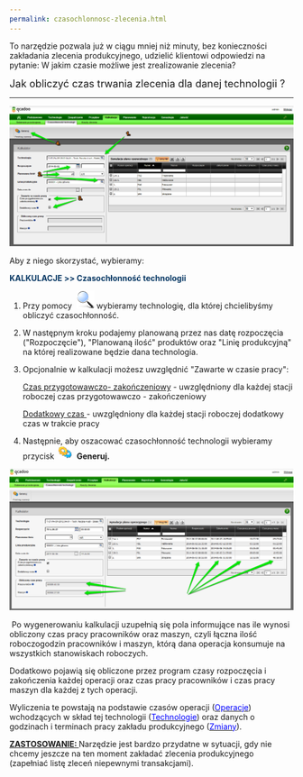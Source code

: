 ```yaml
---
permalink: czasochlonnosc-zlecenia.html
---
```

 To narzędzie pozwala już w ciągu mniej niż minuty, bez konieczności zakładania zlecenia produkcyjnego, udzielić klientowi odpowiedzi na pytanie: W jakim czasie możliwe jest zrealizowanie zlecenia? 

<font size="4">Jak obliczyć czas trwania zlecenia dla danej technologii ?</font>

* * *

[![](/images/Kalkulacje-%20czasoch%C5%82onno%C5%9B%C4%87%20technologii%20+%20strza%C5%82ki.png)](/images/Kalkulacje-%20czasoch%C5%82onno%C5%9B%C4%87%20technologii%20+%20strza%C5%82ki.png)

Aby z niego skorzystać, wybieramy:

**<font color="#073763">KALKULACJE &gt;&gt; Czasochłonność technologii</font>**



1. Przy pomocy&nbsp; ![](/images/lupka.png)&nbsp;wybieramy&nbsp;technologię, dla której chcielibyśmy obliczyć czasochłonność.  
  

2. W następnym kroku podajemy planowaną przez nas datę rozpoczęcia ("Rozpoczęcie"), "Planowaną ilość" produktów oraz "Linię produkcyjną" na której realizowane będzie dana technologia.&nbsp;  
  
3. Opcjonalnie w kalkulacji możesz uwzględnić "Zawarte w czasie pracy":  
  
    <u>Czas przygotowawczo- zakończeniowy</u> - uwzględniony dla każdej stacji roboczej czas przygotowawczo - zakończeniowy  
  
    <u>Dodatkowy czas </u>- uwzględniony dla każdej stacji roboczej dodatkowy czas w trakcie pracy
  
4. Następnie, aby oszacować czasochłonność technologii wybieramy przycisk&nbsp; ![](/images/generateIcon24.png)&nbsp; **Generuj.**  
  
 ![](/images/Kalkulacje-%20czasoch%C5%82onno%C5%9B%C4%87%20technologii-%20generuj%20+%20strza%C5%82kii.png)
 
 &nbsp;Po wygenerowaniu kalkulacji uzupełnią się pola informujące nas ile wynosi obliczony czas pracy pracowników oraz maszyn, czyli łączna ilość roboczogodzin pracowników i maszyn, którą dana operacja konsumuje na wszystkich stanowiskach roboczych.&nbsp;  
  
 Dodatkowo pojawią się obliczone przez program czasy rozpoczęcia i zakończenia każdej operacji oraz czas pracy pracowników i czas pracy maszyn dla każdej z tych operacji.&nbsp;  
  
Wyliczenia te powstają na podstawie czasów operacji ([<font color="#0000ff">Operacje</font>](/operacje)) wchodzących w skład tej technologii ([<font color="#0000ff">Technologie</font>](/technologie-szczegoly)) oraz danych o godzinach i terminach pracy zakładu produkcyjnego ([<font color="#0000ff">Zmiany</font>](/zmiany)).

  

<u>
                        <b>
                            ZASTOSOWANIE: </b></u>Narzędzie jest bardzo przydatne w sytuacji, gdy nie chcemy jeszcze na ten moment zakładać zlecenia produkcyjnego (zapełniać listę zleceń niepewnymi transakcjami). 

